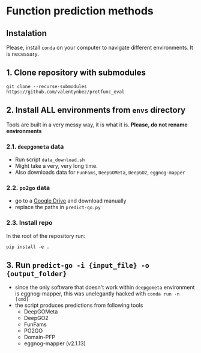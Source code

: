 # Function prediction methods

## Instalation

Please, install `conda` on your computer to navigate different environments. It is necessary. 

## 1. Clone repository with submodules
```
git clone --recurse-submodules https://github.com/valentynbez/protfunc_eval
```

## 2. Install ALL environments from `envs` directory
Tools are built in a very messy way, it is what it is. **Please, do not rename environments**

### 2.1. `deepgometa` data 
- Run script `data_download.sh` 
- Might take a very, very long time.
- Also downloads data for `FunFams`, `DeepGOMeta`, `DeepGO2`, `eggnog-mapper`

### 2.2. `po2go` data
- go to a [Google Drive](https://drive.google.com/drive/folders/1P4ExHz0iFCXq5kwRqmAG8XXNZAvoQcX5) and download manually
- replace the paths in `predict-go.py`
### 2.3. Install repo 
In the root of the repository run:
```
pip install -e . 
```

## 3. Run `predict-go -i {input_file} -o {output_folder}`
- since the only software that doesn't work within `deepgometa` environment is eggnog-mapper, this was unelegantly hacked with `conda run -n [cmd]`
- the script produces predictions from following tools
    - DeepGOMeta
    - DeepGO2
    - FunFams
    - PO2GO
    - Domain-PFP
    - eggnog-mapper (v2.1.13) 

